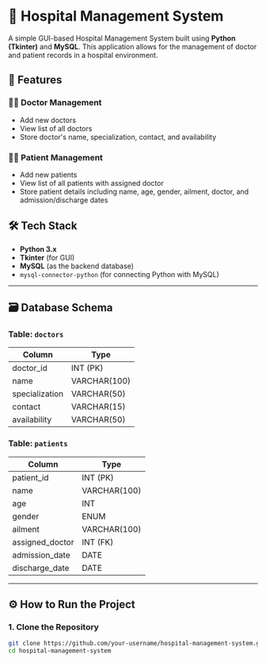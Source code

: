 # 🏥 Hospital Management System

A simple GUI-based Hospital Management System built using **Python (Tkinter)** and **MySQL**. This application allows for the management of doctor and patient records in a hospital environment.

## 🚀 Features

### 👨‍⚕️ Doctor Management
- Add new doctors
- View list of all doctors
- Store doctor's name, specialization, contact, and availability

### 🧑‍🦽 Patient Management
- Add new patients
- View list of all patients with assigned doctor
- Store patient details including name, age, gender, ailment, doctor, and admission/discharge dates

## 🛠 Tech Stack

- **Python 3.x**
- **Tkinter** (for GUI)
- **MySQL** (as the backend database)
- `mysql-connector-python` (for connecting Python with MySQL)

---



## 🗃️ Database Schema

### Table: `doctors`

| Column         | Type         |
|----------------|--------------|
| doctor_id      | INT (PK)     |
| name           | VARCHAR(100) |
| specialization | VARCHAR(50)  |
| contact        | VARCHAR(15)  |
| availability   | VARCHAR(50)  |

### Table: `patients`

| Column           | Type         |
|------------------|--------------|
| patient_id       | INT (PK)     |
| name             | VARCHAR(100) |
| age              | INT          |
| gender           | ENUM         |
| ailment          | VARCHAR(100) |
| assigned_doctor  | INT (FK)     |
| admission_date   | DATE         |
| discharge_date   | DATE         |

---

## ⚙️ How to Run the Project

### 1. Clone the Repository

```bash
git clone https://github.com/your-username/hospital-management-system.git
cd hospital-management-system
